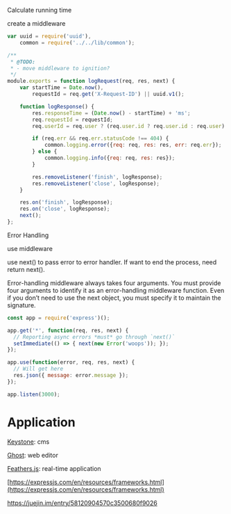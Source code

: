 Calculate running time

create a middleware

```js
var uuid = require('uuid'),
    common = require('../../lib/common');

/**
 * @TODO:
 * - move middleware to ignition?
 */
module.exports = function logRequest(req, res, next) {
    var startTime = Date.now(),
        requestId = req.get('X-Request-ID') || uuid.v1();

    function logResponse() {
        res.responseTime = (Date.now() - startTime) + 'ms';
        req.requestId = requestId;
        req.userId = req.user ? (req.user.id ? req.user.id : req.user) : null;

        if (req.err && req.err.statusCode !== 404) {
            common.logging.error({req: req, res: res, err: req.err});
        } else {
            common.logging.info({req: req, res: res});
        }

        res.removeListener('finish', logResponse);
        res.removeListener('close', logResponse);
    }

    res.on('finish', logResponse);
    res.on('close', logResponse);
    next();
};
```

Error Handling

use middleware

use next\(\) to pass error to error handler. If want to end the process, need return next\(\).

Error-handling middleware always takes four arguments. You must provide four arguments to identify it as an error-handling middleware function. Even if you don’t need to use the next object, you must specify it to maintain the signature.

```js
const app = require('express')();

app.get('*', function(req, res, next) {
  // Reporting async errors *must* go through `next()`
  setImmediate(() => { next(new Error('woops')); });
});

app.use(function(error, req, res, next) {
  // Will get here
  res.json({ message: error.message });
});

app.listen(3000);
```

# Application

[Keystone](http://keystonejs.com/zh/): cms

[Ghost](https://github.com/TryGhost/Ghost): web editor

[Feathers.js](https://github.com/feathersjs/feathers): real-time application

[https://expressjs.com/en/resources/frameworks.html](https://expressjs.com/en/resources/frameworks.html)

https://juejin.im/entry/58120904570c3500680f9026

